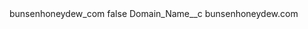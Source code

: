 <?xml version="1.0" encoding="UTF-8"?>
<CustomMetadata xmlns="http://soap.sforce.com/2006/04/metadata" xmlns:xsi="http://www.w3.org/2001/XMLSchema-instance" xmlns:xsd="http://www.w3.org/2001/XMLSchema">
    <label>bunsenhoneydew_com</label>
    <protected>false</protected>
    <values>
        <field>Domain_Name__c</field>
        <value xsi:type="xsd:string">bunsenhoneydew.com</value>
    </values>
</CustomMetadata>
